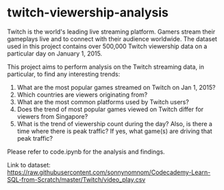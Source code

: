 # twitch-viewership-analysis
 
Twitch is the world's leading live streaming platform. Gamers stream their gameplays live and to connect with their audience worldwide. The dataset used in this project contains over 500,000 Twitch viewership data on a particular day on January 1, 2015.

This project aims to perform analysis on the Twitch streaming data, in particular, to find any interesting trends:
1. What are the most popular games streamed on Twitch on Jan 1, 2015? 
2. Which countries are viewers originating from?
3. What are the most common platforms used by Twitch users? 
4. Does the trend of most popular games viewed on Twitch differ for viewers from Singapore?
5. What is the trend of viewership count during the day? Also, is there a time where there is peak traffic? If yes, what game(s) are driving that peak traffic?

Please refer to code.ipynb for the analysis and findings.

Link to dataset: https://raw.githubusercontent.com/sonnynomnom/Codecademy-Learn-SQL-from-Scratch/master/Twitch/video_play.csv
